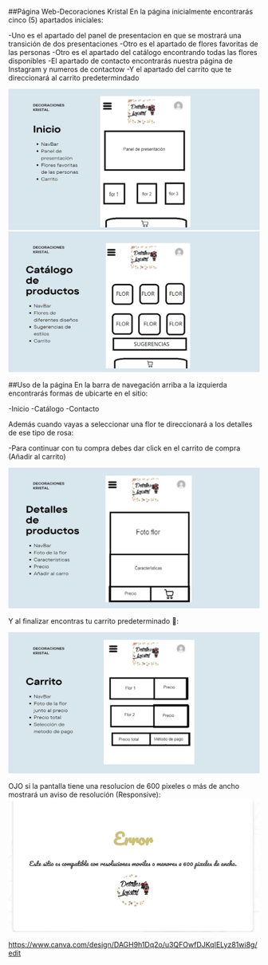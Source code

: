 ##Página Web-Decoraciones Kristal
En la página inicialmente encontrarás cinco (5) apartados iniciales:

-Uno es el apartado del panel de presentacion en que se mostrará una transición 
de dos presentaciones 
-Otro es el apartado de flores favoritas de las personas
-Otro es el apartado del catálogo encontrando todas las flores disponibles
-El apartado de contacto encontrarás nuestra página de Instagram y numeros de contactow
-Y el apartado del carrito que te direccionará al carrito predetermindado 

![alt text](image.png)
![alt text](image-1.png)

##Uso de la página
En la barra de navegación arriba a la izquierda encontrarás formas de ubicarte en el sitio:

-Inicio
-Catálogo
-Contacto

Además cuando vayas a seleccionar una flor te direccionará a los detalles de ese tipo de rosa:

-Para continuar con tu compra debes dar click en el carrito de compra (Añadir al carrito)

![alt text](image-3.png)

Y al finalizar encontras tu carrito predeterminado 🥳:

![alt text](image-4.png)

OJO si la pantalla tiene una resolucion de 600 pixeles o más de ancho mostrará un aviso de resolución (Responsive):
![alt text](image-5.png)


https://www.canva.com/design/DAGH9h1Dq2o/u3QFOwfDJKqIELyz81wi8g/edit
